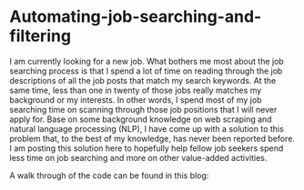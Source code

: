 # Automating-job-searching-and-filtering

I am currently looking for a new job. What bothers me most about the job searching process is that I spend a lot of time on reading through the job descriptions of all the job posts that match my search keywords. At the same time, less than one in twenty of those jobs really matches my background or my interests. In other words, I spend most of my job searching time on scanning through those job positions that I will never apply for. Base on some background knowledge on web scraping and natural language processing (NLP), I have come up with a solution to this problem that, to the best of my knowledge, has never been reported before. I am posting this solution here to hopefully help fellow job seekers spend less time on job searching and more on other value-added activities.

A walk through of the code can be found in this blog: 
